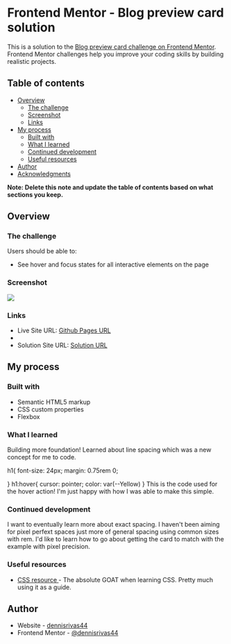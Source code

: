 # Frontend Mentor - Blog preview card solution

This is a solution to the [Blog preview card challenge on Frontend Mentor](https://www.frontendmentor.io/challenges/blog-preview-card-ckPaj01IcS). Frontend Mentor challenges help you improve your coding skills by building realistic projects. 

## Table of contents

- [Overview](#overview)
  - [The challenge](#the-challenge)
  - [Screenshot](#screenshot)
  - [Links](#links)
- [My process](#my-process)
  - [Built with](#built-with)
  - [What I learned](#what-i-learned)
  - [Continued development](#continued-development)
  - [Useful resources](#useful-resources)
- [Author](#author)
- [Acknowledgments](#acknowledgments)

**Note: Delete this note and update the table of contents based on what sections you keep.**

## Overview

### The challenge

Users should be able to:

- See hover and focus states for all interactive elements on the page

### Screenshot

<img src="./assets/images/Screenshot 2025-06-11 at 12.05.04 PM.png" />


### Links

- Live Site URL: [Github Pages URL](https://your-live-site-url.com)
- 
- Solution Site URL: [Solution URL](https://www.frontendmentor.io/solutions/blog-card-using-html-and-css-C_78Deb7q2)


## My process

### Built with

- Semantic HTML5 markup
- CSS custom properties
- Flexbox

### What I learned

Building more foundation! Learned about line spacing which was a new concept for me to code. 

h1{
    font-size: 24px;
    margin: 0.75rem 0;
   
}
h1:hover{
    cursor: pointer;
    color: var(--Yellow)
}
This is the code used for the hover action! I'm just happy with how I was able to make this simple.


### Continued development

I want to eventually learn more about exact spacing. I haven't been aiming for pixel perfext spaces just more of general spacing using common sizes with rem. I'd like to learn how to go about getting the card to match with the example with pixel precision. 
### Useful resources

- [CSS resource ](https://www.w3schools.com/cssref/pr_dim_line-height.php) - 
The absolute GOAT when learning CSS. Pretty much using it as a guide. 

## Author

- Website - [dennisrivas44](https://github.com/dennisrivas44)
- Frontend Mentor - [@dennisrivas44](https://www.frontendmentor.io/profile/@dennisrivas44)


